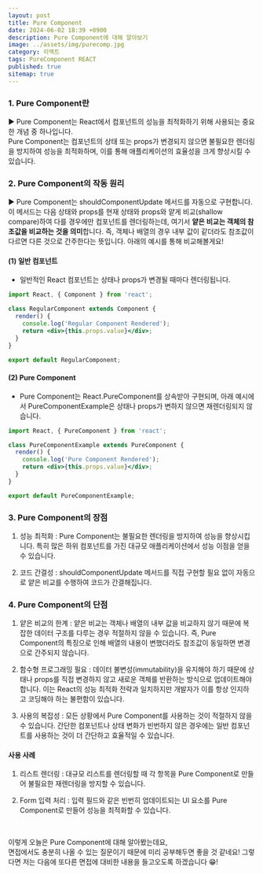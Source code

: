 ```yaml
---
layout: post
title: Pure Component
date: 2024-06-02 18:39 +0900
description: Pure Component에 대해 알아보기
image: ../assets/img/purecomp.jpg
category: 리액트
tags: PureComponent REACT
published: true
sitemap: true
---
```


### 1. Pure Component란

▶ Pure Component는 React에서 컴포넌트의 성능을 최적화하기 위해 사용되는 중요한 개념 중 하나입니다.<br>
Pure Component는 컴포넌트의 상태 또는 props가 변경되지 않으면 불필요한 렌더링을 방지하여 성능을 최적화하며, 이를 통해 애플리케이션의 효율성을 크게 향상시킬 수 있습니다.

### 2. Pure Component의 작동 원리

▶ Pure Component는 shouldComponentUpdate 메서드를 자동으로 구현합니다.<br>
이 메서드는 다음 상태와 props를 현재 상태와 props와 얕게 비교(shallow compare)하여 다를 경우에만 컴포넌트를 렌더링하는데, 여기서 **얕은 비교는 객체의 참조값을 비교하는 것을 의미**합니다. 즉, 객체나 배열의 경우 내부 값이 같더라도 참조값이 다르면 다른 것으로 간주한다는 뜻입니다. 아래의 예시를 통해 비교해볼게요!

#### (1) 일반 컴포넌트

- 일반적인 React 컴포넌트는 상태나 props가 변경될 때마다 렌더링됩니다.

````jsx
import React, { Component } from 'react';

class RegularComponent extends Component {
  render() {
    console.log('Regular Component Rendered');
    return <div>{this.props.value}</div>;
  }
}

export default RegularComponent;
````

#### (2) Pure Component

- Pure Component는 React.PureComponent를 상속받아 구현되며, 아래 예시에서 PureComponentExample은 상태나 props가 변하지 않으면 재렌더링되지 않습니다.

````jsx
import React, { PureComponent } from 'react';

class PureComponentExample extends PureComponent {
  render() {
    console.log('Pure Component Rendered');
    return <div>{this.props.value}</div>;
  }
}

export default PureComponentExample;
````

### 3. Pure Component의 장점

1. 성능 최적화
: Pure Component는 불필요한 렌더링을 방지하여 성능을 향상시킵니다. 특히 많은 하위 컴포넌트를 가진 대규모 애플리케이션에서 성능 이점을 얻을 수 있습니다.

2. 코드 간결성
: shouldComponentUpdate 메서드를 직접 구현할 필요 없이 자동으로 얕은 비교를 수행하여 코드가 간결해집니다.

### 4. Pure Component의 단점

1. 얕은 비교의 한계
: 얕은 비교는 객체나 배열의 내부 값을 비교하지 않기 때문에 복잡한 데이터 구조를 다루는 경우 적절하지 않을 수 있습니다. 즉, Pure Component의 특징으로 인해 배열의 내용이 변했더라도 참조값이 동일하면 변경으로 간주되지 않습니다.

2. 함수형 프로그래밍 필요
: 데이터 불변성(immutability)을 유지해야 하기 때문에 상태나 props를 직접 변경하지 않고 새로운 객체를 반환하는 방식으로 업데이트해야 합니다. 이는 React의 성능 최적화 전략과 일치하지만 개발자가 이를 항상 인지하고 코딩해야 하는 불편함이 있습니다.

3. 사용의 복잡성
: 모든 상황에서 Pure Component를 사용하는 것이 적절하지 않을 수 있습니다. 간단한 컴포넌트나 상태 변화가 빈번하지 않은 경우에는 일반 컴포넌트를 사용하는 것이 더 간단하고 효율적일 수 있습니다.

#### 사용 사례

1. 리스트 렌더링
: 대규모 리스트를 렌더링할 때 각 항목을 Pure Component로 만들어 불필요한 재렌더링을 방지할 수 있습니다.

2. Form 입력 처리
: 입력 필드와 같은 빈번히 업데이트되는 UI 요소를 Pure Component로 만들어 성능을 최적화할 수 있습니다.

<br>

이렇게 오늘은 Pure Component에 대해 알아봤는데요,<br>
면접에서도 충분히 나올 수 있는 질문이기 때문에 미리 공부해두면 좋을 것 같네요!
그렇다면 저는 다음에 또다른 면접에 대비한 내용을 들고오도록 하겠습니다 😁!